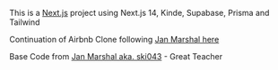 This is a [Next.js](https://nextjs.org/) project using Next.js 14, Kinde, Supabase, Prisma and Tailwind

Continuation of Airbnb Clone following [Jan Marshal here](https://youtu.be/x-km17GzInE?si=dUzumIq3UgmCiz-B)

Base Code from [Jan Marshal aka. ski043](https://github.com/ski043/airbnb-yt) - Great Teacher
